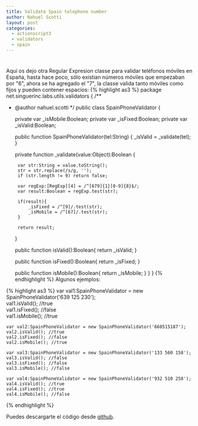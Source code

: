 ```yaml
---
title: Validate Spain telephone number
author: Nahuel Scotti
layout: post
categories:
  - actionscript3
  - validators
  - spain
---
```

# 

Aqu&iacute; os dejo otra Regular Expresion classe para validar tel&eacute;fonos m&oacute;viles en Espa&ntilde;a, hasta hace poco, s&oacute;lo existian n&uacute;meros m&oacute;viles que empezaban por "6", ahora se ha agregado el "7", la classe valida tanto m&oacute;viles como fijos y pueden contener espacios:
{% highlight as3 %}
package net.singuerinc.labs.utils.validators {
/**
 * @author nahuel.scotti
 */
public class SpainPhoneValidator {

    private var _isMobile:Boolean;
    private var _isFixed:Boolean;
    private var _isValid:Boolean;

    public function SpainPhoneValidator(tel:String) {
        _isValid = _validate(tel);
    }

    private function _validate(value:Object):Boolean {

        var str:String = value.toString();
        str = str.replace(/s/g, '');
        if (str.length != 9) return false;

        var regExp:[RegExp][4] = /^[679]{1}[0-9]{8}$/;
        var result:Boolean = regExp.test(str);

        if(result){
            _isFixed = /^[9]/.test(str);
            _isMobile = /^[67]/.test(str);
        }

        return result;
    }

    public function isValid():Boolean{
        return _isValid;
    }

    public function isFixed():Boolean{
        return _isFixed;
    }

    public function isMobile():Boolean{
        return _isMobile;
    }
}
}
{% endhighlight %}
Algunos ejemplos:

{% highlight as3 %}
	var val1:SpainPhoneValidator = new SpainPhoneValidator('639 125 230');  
	val1.isValid(); //true  
	val1.isFixed(); //false  
	val1.isMobile(); //true  
	  
	var val2:SpainPhoneValidator = new SpainPhoneValidator('668515187');  
	val2.isValid(); //true  
	val2.isFixed(); //false  
	val2.isMobile(); //true  
	  
	var val3:SpainPhoneValidator = new SpainPhoneValidator('133 560 158');  
	val3.isValid(); //false  
	val3.isFixed(); //false  
	val3.isMobile(); //false  
	  
	var val4:SpainPhoneValidator = new SpainPhoneValidator('932 510 258');  
	val4.isValid(); //true  
	val4.isFixed(); //true  
	val4.isMobile(); //false
{% endhighlight %}

[2]: https://github.com/singuerinc/singuerinc-blog/blob/master/src/net/singuerinc/labs/utils/validators/SpainPhoneValidator.as
Puedes descargarte el c&oacute;digo desde [github][2].
